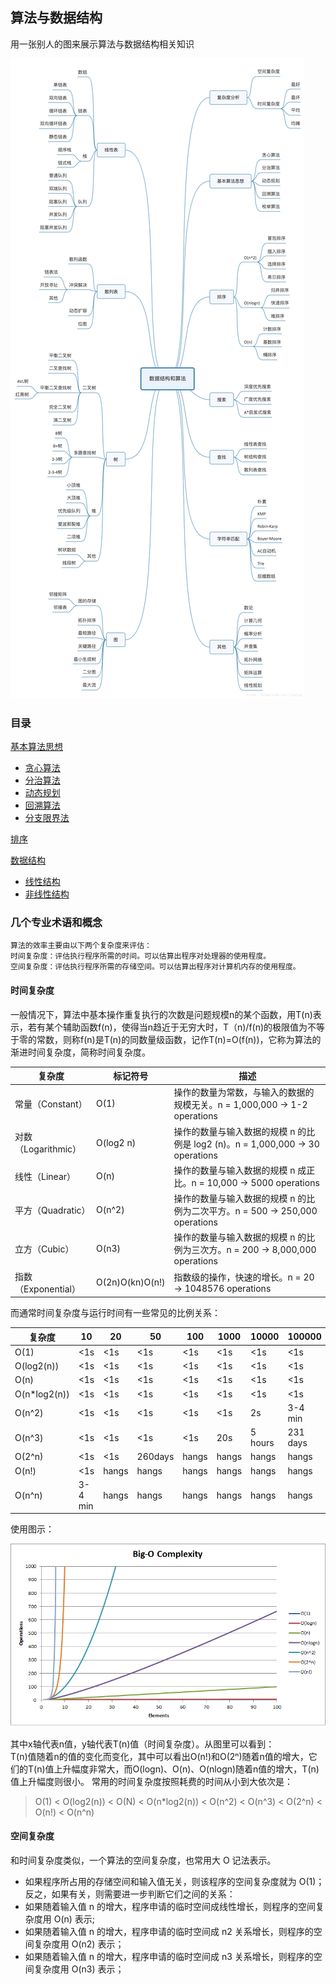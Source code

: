 ## 算法与数据结构
用一张别人的图来展示算法与数据结构相关知识

![img.png](img/数据结构和算法思维导图.png)

### 目录
[基本算法思想](基本算法思想)
- [贪心算法](./基本算法思想/贪心算法.md)
- [分治算法](./基本算法思想/分治算法.md)
- [动态规划](./基本算法思想/动态规划.md)
- [回溯算法](./基本算法思想/回溯.md)
- [分支限界法](./基本算法思想/分支限界法.md)

[排序](./排序/README.md)

[数据结构](./数据结构/README.md)
- [线性结构](./数据结构/线性结构.md)
- [非线性结构](./数据结构/非线性结构.md)

### 几个专业术语和概念
    算法的效率主要由以下两个复杂度来评估：
    时间复杂度：评估执行程序所需的时间。可以估算出程序对处理器的使用程度。
    空间复杂度：评估执行程序所需的存储空间。可以估算出程序对计算机内存的使用程度。

#### 时间复杂度
一般情况下，算法中基本操作重复执行的次数是问题规模n的某个函数，用T(n)表示，若有某个辅助函数f(n)，使得当n趋近于无穷大时，T（n)/f(n)的极限值为不等于零的常数，则称f(n)是T(n)的同数量级函数，记作T(n)=O(f(n))，它称为算法的渐进时间复杂度，简称时间复杂度。

| 复杂度             | 标记符号            | 描述                                                           |
|-----------------|-----------------|--------------------------------------------------------------|
| 常量（Constant）    | O(1)            | 操作的数量为常数，与输入的数据的规模无关。n = 1,000,000 -> 1-2 operations         |
| 对数（Logarithmic） | O(log2 n)       | 操作的数量与输入数据的规模 n 的比例是 log2 (n)。n = 1,000,000 -> 30 operations |
| 线性（Linear）	     | O(n)            | 操作的数量与输入数据的规模 n 成正比。n = 10,000 -> 5000 operations            |
| 平方（Quadratic）	  | O(n^2)          | 操作的数量与输入数据的规模 n 的比例为二次平方。n = 500 -> 250,000 operations       |
| 立方（Cubic）	      | O(n3)           | 操作的数量与输入数据的规模 n 的比例为三次方。n = 200 -> 8,000,000 operations      |
| 指数（Exponential） | O(2n)O(kn)O(n!) | 指数级的操作，快速的增长。n = 20 -> 1048576 operations                    |

而通常时间复杂度与运行时间有一些常见的比例关系：

| 复杂度	         | 10	     | 20	   | 50	     | 100	  | 1000	 | 10000	  | 100000   |
|--------------|---------|-------|---------|-------|-------|---------|----------|
| O(1)         | <1s     | <1s   | <1s     | <1s   | <1s   | <1s     | <1s      |
| O(log2(n))   | <1s     | <1s   | <1s     | <1s   | <1s   | <1s     | <1s      |
| O(n)         | <1s     | <1s   | <1s     | <1s   | <1s   | <1s     | <1s      |
| O(n*log2(n)) | <1s     | <1s   | <1s     | <1s   | <1s   | <1s     | <1s      |
| O(n^2)       | <1s     | <1s   | <1s     | <1s   | <1s   | 2s      | 3-4 min  |
| O(n^3)       | <1s     | <1s   | <1s     | <1s   | 20s   | 5 hours | 231 days |
| O(2^n)       | <1s     | <1s   | 260days | hangs | hangs | hangs   | hangs    |
| O(n!)        | <1s     | hangs | hangs   | hangs | hangs | hangs   | hangs    |
| O(n^n)       | 3-4 min | hangs | hangs   | hangs | hangs | hangs   | hangs    |

使用图示：

![img.png](img/时间复杂度.png)

其中x轴代表n值，y轴代表T(n)值（时间复杂度）。从图里可以看到：  
T(n)值随着n的值的变化而变化，其中可以看出O(n!)和O(2ⁿ)随着n值的增大，它们的T(n)值上升幅度非常大，而O(logn)、O(n)、O(nlogn)随着n值的增大，T(n)值上升幅度则很小。
常用的时间复杂度按照耗费的时间从小到大依次是：
> O(1) < O(log2(n)) < O(N) < O(n*log2(n)) < O(n^2) < O(n^3) < O(2^n) < O(n!) < O(n^n)
#### 空间复杂度
和时间复杂度类似，一个算法的空间复杂度，也常用大 O 记法表示。

- 如果程序所占用的存储空间和输入值无关，则该程序的空间复杂度就为 O(1)；反之，如果有关，则需要进一步判断它们之间的关系：
- 如果随着输入值 n 的增大，程序申请的临时空间成线性增长，则程序的空间复杂度用 O(n) 表示;
- 如果随着输入值 n 的增大，程序申请的临时空间成 n2 关系增长，则程序的空间复杂度用 O(n2) 表示；
- 如果随着输入值 n 的增大，程序申请的临时空间成 n3 关系增长，则程序的空间复杂度用 O(n3) 表示；
